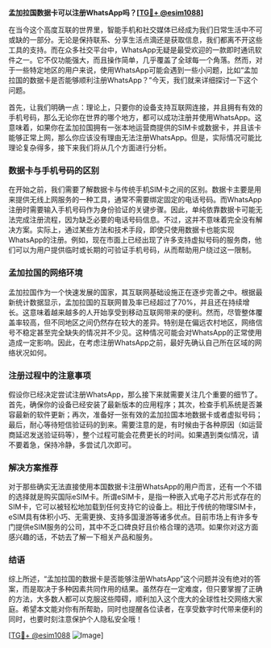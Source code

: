 **孟加拉国数据卡可以注册WhatsApp吗？[[TG💪+ @esim1088](https://t.me/s/esim1088)]**

在当今这个高度互联的世界里，智能手机和社交媒体已经成为我们日常生活中不可或缺的一部分。无论是保持联系、分享生活点滴还是获取信息，我们都离不开这些工具的支持。而在众多社交平台中，WhatsApp无疑是最受欢迎的一款即时通讯软件之一。它不仅功能强大，而且操作简单，几乎覆盖了全球每一个角落。然而，对于一些特定地区的用户来说，使用WhatsApp可能会遇到一些小问题，比如“孟加拉国的数据卡是否能够顺利注册WhatsApp？”今天，我们就来详细探讨一下这个问题。

首先，让我们明确一点：理论上，只要你的设备支持互联网连接，并且拥有有效的手机号码，那么无论你在世界的哪个地方，都可以成功注册并使用WhatsApp。这意味着，如果你在孟加拉国拥有一张本地运营商提供的SIM卡或数据卡，并且该卡能够正常上网，那么你应该没有理由无法注册WhatsApp。但是，实际情况可能比理论复杂得多，接下来我们将从几个方面进行分析。

### 数据卡与手机号码的区别

在开始之前，我们需要了解数据卡与传统手机SIM卡之间的区别。数据卡主要是用来提供无线上网服务的一种工具，通常不需要绑定固定的电话号码。而WhatsApp注册时需要输入手机号码作为身份验证的关键步骤。因此，单纯依靠数据卡可能无法完成注册流程，因为缺乏必要的电话号码信息。不过，这并不意味着完全没有解决方案。实际上，通过某些方法和技术手段，即使只使用数据卡也能实现WhatsApp的注册。例如，现在市面上已经出现了许多支持虚拟号码的服务商，他们可以为用户提供临时或长期的可验证手机号码，从而帮助用户绕过这一限制。

### 孟加拉国的网络环境

孟加拉国作为一个快速发展的国家，其互联网基础设施正在逐步完善之中。根据最新统计数据显示，孟加拉国的互联网普及率已经超过了70%，并且还在持续增长。这意味着越来越多的人开始享受到移动互联网带来的便利。然而，尽管整体覆盖率较高，但不同地区之间仍然存在较大的差异。特别是在偏远农村地区，网络信号不稳定甚至完全缺失的情况并不少见。这种情况可能会对WhatsApp的正常使用造成一定影响。因此，在考虑注册WhatsApp之前，最好先确认自己所在区域的网络状况如何。

### 注册过程中的注意事项

假设你已经决定尝试注册WhatsApp，那么接下来就需要关注几个重要的细节了。首先，确保你的设备已经安装了最新版本的应用程序；其次，检查手机系统是否兼容最新的软件更新；再次，准备好一张有效的孟加拉国本地数据卡或者虚拟号码；最后，耐心等待短信验证码的到来。需要注意的是，有时候由于各种原因（如运营商延迟发送验证码等），整个过程可能会花费更长的时间。如果遇到类似情况，请不要着急，保持冷静，多尝试几次即可。

### 解决方案推荐

对于那些确实无法直接使用本国数据卡注册WhatsApp的用户而言，还有一个不错的选择就是购买国际eSIM卡。所谓eSIM卡，是指一种嵌入式电子芯片形式存在的SIM卡，它可以被轻松地加载到任何支持它的设备上。相比于传统的物理SIM卡，eSIM具有体积小巧、无需更换、支持多国漫游等诸多优点。目前市场上有许多专门提供eSIM服务的公司，其中不乏口碑良好且价格合理的选项。如果你对这方面感兴趣的话，不妨去了解一下相关产品和服务。

### 结语

综上所述，“孟加拉国的数据卡是否能够注册WhatsApp”这个问题并没有绝对的答案，而是取决于多种因素共同作用的结果。虽然存在一定难度，但只要掌握了正确的方法，大多数人都可以克服这些障碍，顺利加入这个庞大的全球性社交网络大家庭。希望本文能对你有所帮助，同时也提醒各位读者，在享受数字时代带来便利的同时，也要时刻注意保护个人隐私安全哦！

[[TG💪+ @esim1088](https://t.me/s/esim1088) ![Image](https://i.postimg.cc/4NQfJmqS/Snipaste-2025-05-13-00-14-12.png)]